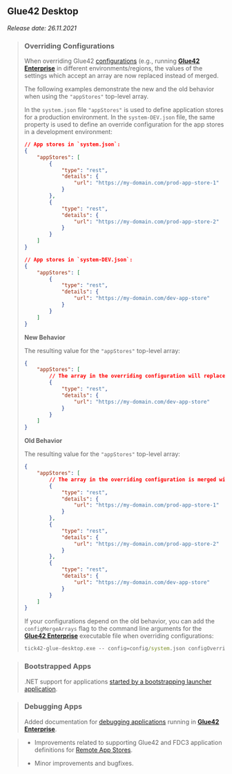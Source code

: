 ## Glue42 Desktop

*Release date: 26.11.2021*

<glue42 name="addClass" class="breakingChanges" element="p" text="Breaking Changes">

> ### Overriding Configurations
>
> When overriding Glue42 [configurations](../../../developers/configuration/overview/index.html) (e.g., running [**Glue42 Enterprise**](https://glue42.com/enterprise/) in different environments/regions, the values of the settings which accept an array are now replaced instead of merged.
>
> The following examples demonstrate the new and the old behavior when using the `"appStores"` top-level array.
>
> In the `system.json` file `"appStores"` is used to define application stores for a production environment. In the `system-DEV.json` file, the same property is used to define an override configuration for the app stores in a development environment:
>
> ```json
> // App stores in `system.json`:
> {
>     "appStores": [
>         {
>             "type": "rest",
>             "details": {
>                 "url": "https://my-domain.com/prod-app-store-1"
>             }
>         },
>         {
>             "type": "rest",
>             "details": {
>                 "url": "https://my-domain.com/prod-app-store-2"
>             }
>         }
>     ]
> }
>
> // App stores in `system-DEV.json`:
> {
>     "appStores": [
>         {
>             "type": "rest",
>             "details": {
>                 "url": "https://my-domain.com/dev-app-store"
>             }
>         }
>     ]
> }
> ```
>
> **New Behavior**
>
> The resulting value for the `"appStores"` top-level array:
>
> ```json
> {
>     "appStores": [
>         // The array in the overriding configuration will replace entirely the array in the base configuration.
>         {
>             "type": "rest",
>             "details": {
>                 "url": "https://my-domain.com/dev-app-store"
>             }
>         }
>     ]
> }
> ```
>
> **Old Behavior**
>
> The resulting value for the `"appStores"` top-level array:
>
> ```json
> {
>     "appStores": [
>         // The array in the overriding configuration is merged with the array in the base configuration.
>         {
>             "type": "rest",
>             "details": {
>                 "url": "https://my-domain.com/prod-app-store-1"
>             }
>         },
>         {
>             "type": "rest",
>             "details": {
>                 "url": "https://my-domain.com/prod-app-store-2"
>             }
>         },
>         {
>             "type": "rest",
>             "details": {
>                 "url": "https://my-domain.com/dev-app-store"
>             }
>         }
>     ]
> }
> ```
>
> If your configurations depend on the old behavior, you can add the `configMergeArrays` flag to the command line arguments for the [**Glue42 Enterprise**](https://glue42.com/enterprise/) executable file when overriding configurations:
>
> ```cmd
> tick42-glue-desktop.exe -- config=config/system.json configOverrides config0=config/system-DEV.json configMergeArrays
> ```

<glue42 name="addClass" class="newFeatures" element="p" text="New Features">

> ### Bootstrapped Apps
>
> .NET support for applications [started by a bootstrapping launcher application](../../../glue42-concepts/application-management/net/index.html#bootstrapped_apps).

> ### Debugging Apps
>
> Added documentation for [debugging applications](../../../developers/debugging-your-app/index.html) running in [**Glue42 Enterprise**](https://glue42.com/enterprise/).

<glue42 name="addClass" class="bugFixes" element="p" text="Improvements and Bug Fixes">

> - Improvements related to supporting Glue42 and FDC3 application definitions for [Remote App Stores](../../../glue42-concepts/application-management/overview/index.html#application_stores-remote_app_stores).
>
> - Minor improvements and bugfixes.